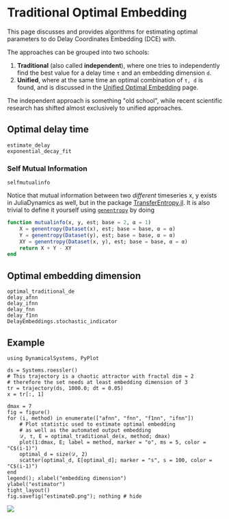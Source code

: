 # Traditional Optimal Embedding
This page discusses and provides algorithms for estimating optimal parameters to do Delay Coordinates Embedding (DCE) with.

The approaches can be grouped into two schools:
1. **Traditional** (also called **independent**), where one tries to independently find the best value for a delay time `τ` and an embedding dimension `d`.
2. **Unified**, where at the same time an optimal combination of `τ, d` is found, and is discussed in the [Unified Optimal Embedding](@ref) page.

The independent approach is something "old school", while recent scientific research has shifted almost exclusively to unified approaches.

## Optimal delay time
```@docs
estimate_delay
exponential_decay_fit
```
### Self Mutual Information

```@docs
selfmutualinfo
```

Notice that mutual information between two *different* timeseries x, y exists in JuliaDynamics as well, but in the package [TransferEntropy.jl](https://github.com/JuliaDynamics/TransferEntropy.jl).
It is also trivial to define it yourself using [`genentropy`](@ref) by doing

```julia
function mutualinfo(x, y, est; base = 2, α = 1)
    X = genentropy(Dataset(x), est; base = base, α = α)
    Y = genentropy(Dataset(y), est; base = base, α = α)
    XY = genentropy(Dataset(x, y), est; base = base, α = α)
    return X + Y - XY
end
```

## Optimal embedding dimension
```@docs
optimal_traditional_de
delay_afnn
delay_ifnn
delay_fnn
delay_f1nn
DelayEmbeddings.stochastic_indicator
```

## Example
```@example MAIN
using DynamicalSystems, PyPlot

ds = Systems.roessler()
# This trajectory is a chaotic attractor with fractal dim ≈ 2
# therefore the set needs at least embedding dimension of 3
tr = trajectory(ds, 1000.0; dt = 0.05)
x = tr[:, 1]

dmax = 7
fig = figure()
for (i, method) in enumerate(["afnn", "fnn", "f1nn", "ifnn"])
    # Plot statistic used to estimate optimal embedding
    # as well as the automated output embedding
    𝒟, τ, E = optimal_traditional_de(x, method; dmax)
    plot(1:dmax, E; label = method, marker = "o", ms = 5, color = "C$(i-1)")
    optimal_d = size(𝒟, 2)
    scatter(optimal_d, E[optimal_d]; marker = "s", s = 100, color = "C$(i-1)")
end
legend(); xlabel("embedding dimension")
ylabel("estimator")
tight_layout()
fig.savefig("estimateD.png"); nothing # hide
```
![](estimateD.png)
